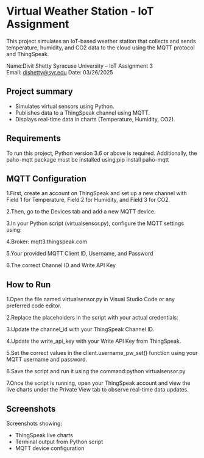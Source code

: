 # Virtual Weather Station - IoT Assignment

This project simulates an IoT-based weather station that collects and sends temperature, humidity, and CO2 data to the cloud using the MQTT protocol and ThingSpeak.

Name:Divit Shetty 
Syracuse University – IoT Assignment 3  
Email: dishetty@syr.edu
Date: 03/26/2025 

## Project summary

- Simulates virtual sensors using Python.
- Publishes data to a ThingSpeak channel using MQTT.
- Displays real-time data in charts (Temperature, Humidity, CO2).

##  Requirements

To run this project, Python version 3.6 or above is required. Additionally, the paho-mqtt package must be installed using:pip install paho-mqtt

##  MQTT Configuration

1.First, create an account on ThingSpeak and set up a new channel with Field 1 for Temperature, Field 2 for Humidity, and Field 3 for CO2.

2.Then, go to the Devices tab and add a new MQTT device.

3.In your Python script (virtualsensor.py), configure the MQTT settings using:

4.Broker: mqtt3.thingspeak.com

5.Your provided MQTT Client ID, Username, and Password

6.The correct Channel ID and Write API Key

##  How to Run

1.Open the file named virtualsensor.py in Visual Studio Code or any preferred code editor.

2.Replace the placeholders in the script with your actual credentials:

3.Update the channel_id with your ThingSpeak Channel ID.

4.Update the write_api_key with your Write API Key from ThingSpeak.

5.Set the correct values in the client.username_pw_set() function using your MQTT username and password.

6.Save the script and run it using the command:python virtualsensor.py

7.Once the script is running, open your ThingSpeak account and view the live charts under the Private View tab to observe real-time data updates.

## Screenshots

Screenshots showing:

- ThingSpeak live charts
- Terminal output from Python script
- MQTT device configuration









